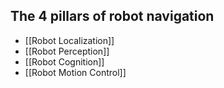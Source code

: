 ## The 4 pillars of robot navigation
- [[Robot Localization]]
- [[Robot Perception]]
- [[Robot Cognition]]
- [[Robot Motion Control]]
